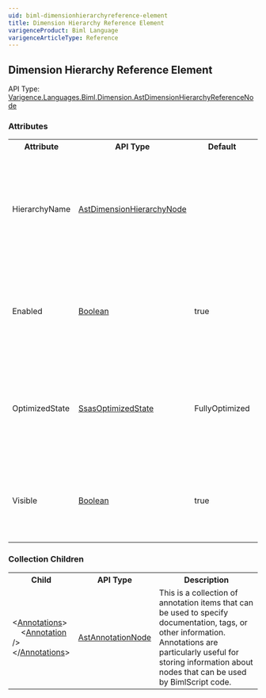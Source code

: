 ```yaml
---
uid: biml-dimensionhierarchyreference-element
title: Dimension Hierarchy Reference Element
varigenceProduct: Biml Language
varigenceArticleType: Reference
---
```

## Dimension Hierarchy Reference Element<div class="AssemblyInfoGroup"><div class="CrossReferenceGroup"><div class="CrossReferenceHeader">API Type:</div><div class="CrossReferenceValue"><a href="../api-reference/Varigence.Languages.Biml.Dimension.AstDimensionHierarchyReferenceNode.html">Varigence.Languages.Biml.Dimension.AstDimensionHierarchyReferenceNode</a></div></div></div><div class="AttributeGroup"><h3>Attributes</h3><table id="AttributeList" class="AttributeList"><tbody><tr><th class="AttributeNameColumnHeader">Attribute</th><th class="AttributeTypeColumnHeader">API Type</th><th class="AttributeDefaultColumnHeader">Default</th><th class="AttributeSummaryColumnHeader">Description</th></tr><tr class="ad0"><td class="AttributeName">HierarchyName</td><td class="AttributeType"><a href="../api-reference/Varigence.Languages.Biml.Dimension.AstDimensionHierarchyNode.html">AstDimensionHierarchyNode</a></td><td class="AttributeDefault">&nbsp;</td><td class="AttributeSummary"><div class ="SummaryItem">This value specifies a direct reference to the target dimension hierarchy. This is a required reference to an existing definiton.</div></td></tr><tr class="ad1"><td class="AttributeName">Enabled</td><td class="AttributeType"><a href="https://msdn.microsoft.com/en-us/library/System.Boolean.aspx">Boolean</a></td><td class="AttributeDefault">true</td><td class="AttributeSummary"><div class ="SummaryItem">This value specifies whether the referenced dimension hierarchy will be enabled. The default is True. </div></td></tr><tr class="ad0"><td class="AttributeName">OptimizedState</td><td class="AttributeType"><a href="../api-reference/Varigence.Languages.Biml.Cube.SsasOptimizedState.html">SsasOptimizedState</a></td><td class="AttributeDefault">FullyOptimized</td><td class="AttributeSummary"><div class ="SummaryItem">This value specifies the optimized state that should be used for the referenced dimension hierarchy. The default is FullyOptimized. </div></td></tr><tr class="ad1"><td class="AttributeName">Visible</td><td class="AttributeType"><a href="https://msdn.microsoft.com/en-us/library/System.Boolean.aspx">Boolean</a></td><td class="AttributeDefault">true</td><td class="AttributeSummary"><div class ="SummaryItem">This value specifies whether the referenced dimension hierarchy will be visible.  The default is True. </div></td></tr></tbody></table></div><div class="ChildGroup">### Collection Children<table id="ChildList" class="ChildList"><tbody><tr><th class="ChildNameColumnHeader">Child</th><th class="ChildTypeColumnHeader">API Type</th><th class="ChildSummaryColumnHeader">Description</th></tr><tr class="cd0"><td class="ChildName"><span class="punc">&lt;</span><a href=Varigence.Languages.Biml.AstNode_Annotations.html">Annotations</a><span class="punc">&gt;</span><br />&nbsp;&nbsp;&nbsp;&nbsp;<span class="punc">&lt;</span><a href=Varigence.Languages.Biml.AstAnnotationNode.html">Annotation</a> <span class="punc">/&gt;</span><br /><span class="punc">&lt;/</span><a href=Varigence.Languages.Biml.AstNode_Annotations.html">Annotations</a><span class="punc">&gt;</span></td><td class="ChildType"><a href="../api-reference/Varigence.Languages.Biml.AstAnnotationNode.html">AstAnnotationNode</a></td><td class="ChildSummary"><div class ="SummaryItem">This is a collection of annotation items that can be used to specify documentation, tags, or other information.  Annotations are particularly useful for storing information about nodes that can be used by BimlScript code. </div> </td></tr></tbody></table></div>